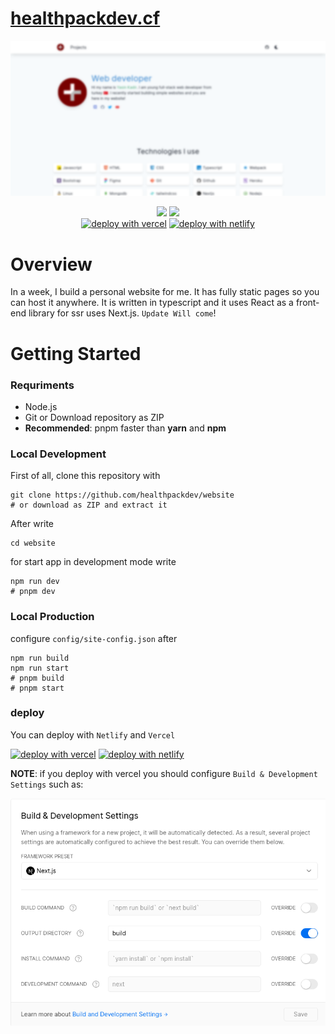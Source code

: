 # [healthpackdev.cf](https://healthpackdev.cf)

<p align="center">
  <img src=".github/preview.png" />
</p>

<p align="center">
 <img src="https://img.shields.io/github/forks/healthpackdev/website?label=Forks&logo=github&style=flat-square">
 <img src="https://img.shields.io/github/stars/healthpackdev/website?label=Stars&logo=github&style=flat-square"><br>
 <a href="https://vercel.com/new/git/external?repository-url=https://github.com/healthpackdev/website"><img alt="deploy with vercel" src="https://vercel.com/button"></a>
 <a href="https://app.netlify.com/start/deploy?repository=https://github.com/healthpackdev/website"><img alt="deploy with netlify" src="https://www.netlify.com/img/deploy/button.svg"></a>
</p>

# Overview 

In a week, I build a personal website for me. It has fully static pages so you can host it anywhere. It is written in typescript and it uses React as a front-end library for ssr uses Next.js. `Update Will come`!

# Getting Started

### Requriments

- Node.js
- Git or Download repository as ZIP
- **Recommended**: pnpm faster than **yarn** and **npm**
### Local Development

First of all, clone this repository with 
```shell
git clone https://github.com/healthpackdev/website
# or download as ZIP and extract it
```
After write
```shell
cd website
```
for start app in development mode write
```shell
npm run dev
# pnpm dev
```

### Local Production
configure `config/site-config.json` after 
```shell
npm run build
npm run start
# pnpm build
# pnpm start
```

### deploy
You can deploy with `Netlify` and `Vercel`

 <a href="https://vercel.com/new/git/external?repository-url=https://github.com/healthpackdev/website"><img alt="deploy with vercel" src="https://vercel.com/button"></a>
 <a href="https://app.netlify.com/start/deploy?repository=https://github.com/healthpackdev/website"><img alt="deploy with netlify" src="https://www.netlify.com/img/deploy/button.svg"></a>

**NOTE**: if you deploy with vercel you should configure `Build & Development Settings` such as:

<p align="center" ><img src=".github/NOTE.png" alt="note image"></p>